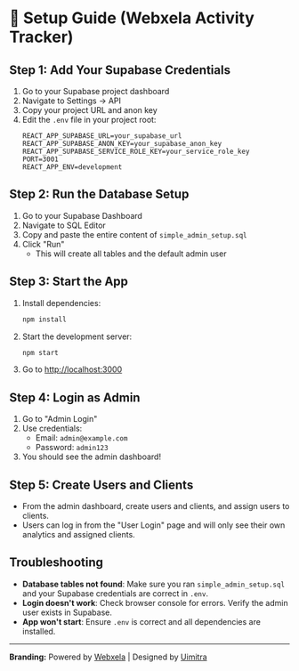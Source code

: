 # 🚀 Setup Guide (Webxela Activity Tracker)

## Step 1: Add Your Supabase Credentials
1. Go to your Supabase project dashboard
2. Navigate to Settings → API
3. Copy your project URL and anon key
4. Edit the `.env` file in your project root:
   ```env
   REACT_APP_SUPABASE_URL=your_supabase_url
   REACT_APP_SUPABASE_ANON_KEY=your_supabase_anon_key
   REACT_APP_SUPABASE_SERVICE_ROLE_KEY=your_service_role_key
   PORT=3001
   REACT_APP_ENV=development
   ```

## Step 2: Run the Database Setup
1. Go to your Supabase Dashboard
2. Navigate to SQL Editor
3. Copy and paste the entire content of `simple_admin_setup.sql`
4. Click "Run"
   - This will create all tables and the default admin user

## Step 3: Start the App
1. Install dependencies:
   ```bash
   npm install
   ```
2. Start the development server:
   ```bash
   npm start
   ```
3. Go to [http://localhost:3000](http://localhost:3000)

## Step 4: Login as Admin
1. Go to "Admin Login"
2. Use credentials:
   - Email: `admin@example.com`
   - Password: `admin123`
3. You should see the admin dashboard!

## Step 5: Create Users and Clients
- From the admin dashboard, create users and clients, and assign users to clients.
- Users can log in from the "User Login" page and will only see their own analytics and assigned clients.

## Troubleshooting
- **Database tables not found**: Make sure you ran `simple_admin_setup.sql` and your Supabase credentials are correct in `.env`.
- **Login doesn't work**: Check browser console for errors. Verify the admin user exists in Supabase.
- **App won't start**: Ensure `.env` is correct and all dependencies are installed.

---
**Branding:** Powered by [Webxela](https://webxela.com) | Designed by [Uimitra](https://uimitra.com) 